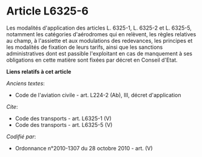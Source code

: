 # Article L6325-6

Les modalités d'application des articles L. 6325-1, L. 6325-2 et L. 6325-5, notamment les catégories d'aérodromes qui en
relèvent, les règles relatives au champ, à l'assiette et aux modulations des redevances, les principes et les modalités de
fixation de leurs tarifs, ainsi que les sanctions administratives dont est passible l'exploitant en cas de manquement à ses
obligations en cette matière sont fixées par décret en Conseil d'Etat.

**Liens relatifs à cet article**

_Anciens textes_:

  - Code de l'aviation civile - art. L224-2 (Ab), III, décret d'application

_Cite_:

  - Code des transports - art. L6325-1 (V)
  - Code des transports - art. L6325-5 (V)

_Codifié par_:

  - Ordonnance n°2010-1307 du 28 octobre 2010 - art. (V)
